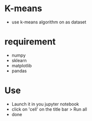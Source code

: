 # K-means
- use k-means algorithm on as dataset
# requirement
- numpy
- sklearn
- matplotlib
- pandas
# Use
- Launch it in you jupyter notebook
- click on 'cell' on the title bar > Run all
- done
